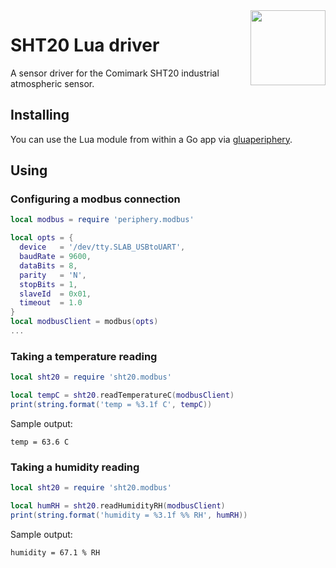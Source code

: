 <img align="right" src="sht20.jp2" width="120">

# SHT20 Lua driver

A sensor driver for the Comimark SHT20 industrial atmospheric sensor.

## Installing

You can use the Lua module from within a Go app via [gluaperiphery](https://github.com/nubix-io/gluaperiphery).

## Using

### Configuring a modbus connection

```lua
local modbus = require 'periphery.modbus'

local opts = {
  device   = '/dev/tty.SLAB_USBtoUART',
  baudRate = 9600,
  dataBits = 8,
  parity   = 'N',
  stopBits = 1,
  slaveId  = 0x01,
  timeout  = 1.0 
}
local modbusClient = modbus(opts)
...
```

### Taking a temperature reading

```lua
local sht20 = require 'sht20.modbus'

local tempC = sht20.readTemperatureC(modbusClient)
print(string.format('temp = %3.1f C', tempC))
```

Sample output:

```
temp = 63.6 C
```

### Taking a humidity reading

```lua
local sht20 = require 'sht20.modbus'

local humRH = sht20.readHumidityRH(modbusClient)
print(string.format('humidity = %3.1f %% RH', humRH))
```

Sample output:

```
humidity = 67.1 % RH
```
